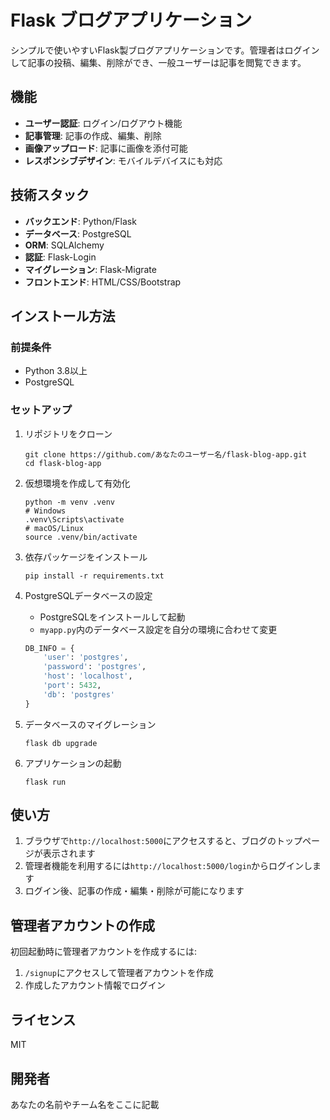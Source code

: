 # Flask ブログアプリケーション

シンプルで使いやすいFlask製ブログアプリケーションです。管理者はログインして記事の投稿、編集、削除ができ、一般ユーザーは記事を閲覧できます。

## 機能

- **ユーザー認証**: ログイン/ログアウト機能
- **記事管理**: 記事の作成、編集、削除
- **画像アップロード**: 記事に画像を添付可能
- **レスポンシブデザイン**: モバイルデバイスにも対応

## 技術スタック

- **バックエンド**: Python/Flask
- **データベース**: PostgreSQL
- **ORM**: SQLAlchemy
- **認証**: Flask-Login
- **マイグレーション**: Flask-Migrate
- **フロントエンド**: HTML/CSS/Bootstrap

## インストール方法

### 前提条件

- Python 3.8以上
- PostgreSQL

### セットアップ

1. リポジトリをクローン
   ```
   git clone https://github.com/あなたのユーザー名/flask-blog-app.git
   cd flask-blog-app
   ```

2. 仮想環境を作成して有効化
   ```
   python -m venv .venv
   # Windows
   .venv\Scripts\activate
   # macOS/Linux
   source .venv/bin/activate
   ```

3. 依存パッケージをインストール
   ```
   pip install -r requirements.txt
   ```

4. PostgreSQLデータベースの設定
   - PostgreSQLをインストールして起動
   - `myapp.py`内のデータベース設定を自分の環境に合わせて変更

   ```python
   DB_INFO = {
       'user': 'postgres',
       'password': 'postgres',
       'host': 'localhost',
       'port': 5432,
       'db': 'postgres'
   }
   ```

5. データベースのマイグレーション
   ```
   flask db upgrade
   ```

6. アプリケーションの起動
   ```
   flask run
   ```

## 使い方

1. ブラウザで`http://localhost:5000`にアクセスすると、ブログのトップページが表示されます
2. 管理者機能を利用するには`http://localhost:5000/login`からログインします
3. ログイン後、記事の作成・編集・削除が可能になります

## 管理者アカウントの作成

初回起動時に管理者アカウントを作成するには:

1. `/signup`にアクセスして管理者アカウントを作成
2. 作成したアカウント情報でログイン

## ライセンス

MIT

## 開発者

あなたの名前やチーム名をここに記載 